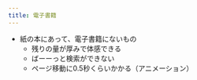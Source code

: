 ```yaml
---
title: 電子書籍
---
```


* 紙の本にあって、電子書籍にないもの
  * 残りの量が厚みで体感できる
  * ばーーっと検索ができない
  * ページ移動に0.5秒くらいかかる（アニメーション）
